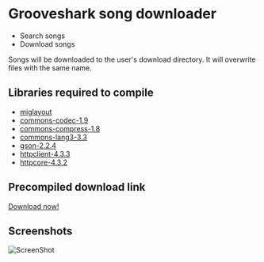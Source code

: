 # Grooveshark song downloader

 * Search songs
 * Download songs

Songs will be downloaded to the user's download directory. It will overwrite files with
the same name.
 
## Libraries required to compile
 * [miglayout](http://www.miglayout.com/)
 * [commons-codec-1.9](http://commons.apache.org/proper/commons-codec/)
 * [commons-compress-1.8](http://commons.apache.org/proper/commons-compress/)
 * [commons-lang3-3.3](http://commons.apache.org/proper/commons-lang/)
 * [gson-2.2.4](https://code.google.com/p/google-gson/)
 * [httpclient-4.3.3](http://hc.apache.org/httpclient-3.x/)
 * [httpcore-4.3.2](http://hc.apache.org/httpcomponents-core-ga/)
 
## Precompiled download link

[Download now!](http://www.mediafire.com/download/oeab2psufcmf9ht/downloader-1.0-ALPHA.rar)

## Screenshots

![ScreenShot](http://i.imgur.com/feM0vjC.png)
